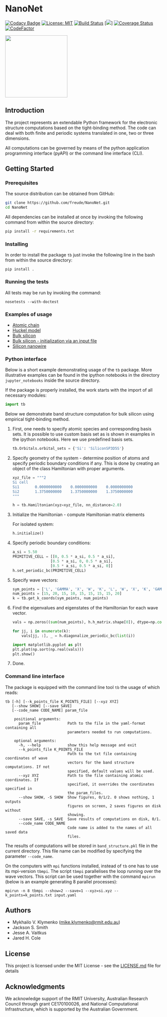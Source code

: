 # NanoNet

[![Codacy Badge](https://api.codacy.com/project/badge/Grade/5186e15b951d4df6b4f20c2365870b7c)](https://app.codacy.com/app/freude/NanoNet?utm_source=github.com&utm_medium=referral&utm_content=freude/NanoNet&utm_campaign=Badge_Grade_Dashboard)
[![License: MIT](https://img.shields.io/badge/License-MIT-blue.svg)](https://opensource.org/licenses/MIT)
[![Build Status](https://travis-ci.org/freude/NanoNet.svg)](https://travis-ci.org/freude)
[![](https://github.com/freude/NanoNet/workflows/Nanonet%20tests/badge.svg)]
[![Coverage Status](https://coveralls.io/repos/github/freude/NanoNet/badge.svg?branch=master)](https://coveralls.io/github/freude/NanoNet?branch=master)
[![CodeFactor](https://www.codefactor.io/repository/github/freude/nanonet/badge/master)](https://www.codefactor.io/repository/github/freude/nanonet/overview/master)

<img src="https://user-images.githubusercontent.com/4588093/65398380-1f684380-ddfa-11e9-9e87-5aab6cf417b8.png" width="200">

## Introduction

The project represents an extendable Python framework for 
the electronic structure computations based on 
the tight-binding method. The code can deal with both finite
and periodic systems translated in one, two or three dimensions.

All computations can be governed by means of the python application programming interface (pyAPI) or the command line interface (CLI).

## Getting Started

### Prerequisites

The source distribution can be obtained from GitHub:

```bash
git clone https://github.com/freude/NanoNet.git
cd NanoNet
```

All dependencies can be installed at once by invoking the following command
 from within the source directory:

```bash
pip install -r requirements.txt
```

### Installing

In order to install the package `tb` just invoke
the following line in the bash from within the source directory:

```
pip install .
```

### Running the tests

All tests may be run by invoking the command:

```
nosetests --with-doctest
```

### Examples of usage

- [Atomic chain](jupyter_notebooks/atom_chains.ipynb)
- [Huckel model](jupyter_notebooks/Hukel_model.ipynb)
- [Bulk silicon](jupyter_notebooks/bulk_silicon.ipynb)
- [Bulk silicon - initialization via an input file](jupyter_notebooks/bulk_silicon_with_input_file.ipynb)
- [Silicon nanowire](jupyter_notebooks/silicon_nanowire.ipynb)

### Python interface

Below is a short example demonstrating usage of the `tb` package.
More illustrative examples can be found in the ipython notebooks
in the directory `jupyter_notebooks` inside the source directory.

If the package is properly installed, the work starts with the import of all necessary modules:

```python
import tb
```

Below we demonstrate band structure computation for bulk silicon using empirical tight-binding method.

1. First, one needs to specify atomic species and corresponding basis sets. It is possible to use custom basis set as
 is shown in examples in the ipython notebooks. Here we use predefined basis sets.
    
    ```python
    tb.Orbitals.orbital_sets = {'Si': 'SiliconSP3D5S'}
    ```

2. Specify geometry of the system - determine position of atoms
and specify periodic boundary conditions if any. This is done by creating an object of 
the class Hamiltonian with proper arguments.
 
    ```python
    xyz_file = """2
    Si cell
    Si1       0.0000000000    0.0000000000    0.0000000000
    Si2       1.3750000000    1.3750000000    1.3750000000
    """
    
    h = tb.Hamiltonian(xyz=xyz_file, nn_distance=2.0)
    ```

2. Initialize the Hamiltonian - compute Hamiltonian matrix elements

    For isolated system:
        
    ```python
    h.initialize()
    ```
3. Specify periodic boundary conditions:
        
    ```python
    a_si = 5.50
    PRIMITIVE_CELL = [[0, 0.5 * a_si, 0.5 * a_si],
                     [0.5 * a_si, 0, 0.5 * a_si],
                     [0.5 * a_si, 0.5 * a_si, 0]]
    h.set_periodic_bc(PRIMITIVE_CELL)
    ```
5. Specify wave vectors:
    
    ```python
    sym_points = ['L', 'GAMMA', 'X', 'W', 'K', 'L', 'W', 'X', 'K', 'GAMMA']
    num_points = [15, 20, 15, 10, 15, 15, 15, 15, 20]
    k = tb.get_k_coords(sym_points, num_points)
    ```

6. Find the eigenvalues and eigenstates of the Hamiltonian for each wave vector.
    
    ```python
    vals = np.zeros((sum(num_points), h.h_matrix.shape[0]), dtype=np.complex)
    
    for jj, i in enumerate(k):
        vals[jj, :], _ = h.diagonalize_periodic_bc(list(i))
   
    import matplotlib.pyplot as plt 
    plt.plot(np.sort(np.real(vals)))
    plt.show()
    ```

7. Done.

### Command line interface

The package is equipped with the command line tool `tb` the usage of which reads:
 
```
tb [-h] [--k_points_file K_POINTS_FILE] [--xyz XYZ] 
   [--show SHOW] [--save SAVE] 
   [--code_name CODE_NAME] param_file
    
    positional arguments:
      param_file            Path to the file in the yaml-format containing all
                            parameters needed to run computations.
    
    optional arguments:
      -h, --help            show this help message and exit
      --k_points_file K_POINTS_FILE
                            Path to the txt file containing coordinates of wave
                            vectors for the band structure computations. If not
                            specified, default values will be used.
      --xyz XYZ             Path to the file containing atomic coordinates. If
                            specified, it overrides the coordinates specified in
                            the param_files.
      --show SHOW, -S SHOW  Show figures, 0/1/2. 0 shows nothing, 1 outputs
                            figures on screen, 2 saves figures on disk without
                            showing.
      --save SAVE, -s SAVE  Save results of computations on disk, 0/1.
      --code_name CODE_NAME
                            Code name is added to the names of all saved data
                            files.
```


The results of computations will be stored in `band_structure.pkl` file in the current directory.
This file name can be modified by specifying the parameter `--code_name`.

On the computers with `mpi` functions installed, instead of `tb` one has to use its mpi-version `tbmpi`. 
The script `tbmpi` parallelises the loop running over the wave vectors.
This script can be used together with the command `mpirun` (below is an example generating 8 parallel processes):

```
mpirun -n 8 tbmpi --show=2 --save=1 --xyz=si.xyz --k_points=k_points.txt input.yaml 
```    

## Authors

- Mykhailo V. Klymenko (mike.klymenko@rmit.edu.au)
- Jackson S. Smith
- Jesse A. Vaitkus
- Jared H. Cole

## License

This project is licensed under the MIT License - see the [LICENSE.md](LICENSE.md) file for details

## Acknowledgments

We acknowledge support of the RMIT University, 
Australian Research Council through grant CE170100026, and
National Computational Infrastructure, which is supported by the Australian Government.


